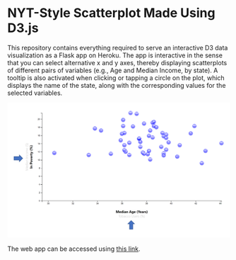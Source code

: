 # NYT-Style Scatterplot Made Using D3.js

This repository contains everything required to serve an interactive D3 data visualization as a Flask app on Heroku. The app is interactive in the sense that you can select alternative x and y axes, thereby displaying scatterplots of different pairs of variables (e.g., Age and Median Income, by state). A tooltip is also activated when clicking or tapping a circle on the plot, which displays the name of the state, along with the corresponding values for the selected variables. 

![Scatterplot with Arrows](static/images/Scatterplot_with_Arrows.png)

The web app can be accessed using [this link](https://nyt-style-scatterplot.herokuapp.com).
